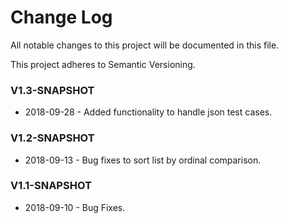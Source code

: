 # Change Log
All notable changes to this project will be documented in this file.

This project adheres to Semantic Versioning.

### V1.3-SNAPSHOT
+ 2018-09-28 - Added functionality to handle json test cases.

### V1.2-SNAPSHOT
+ 2018-09-13 - Bug fixes to sort list by ordinal comparison.

### V1.1-SNAPSHOT
+ 2018-09-10 - Bug Fixes.

